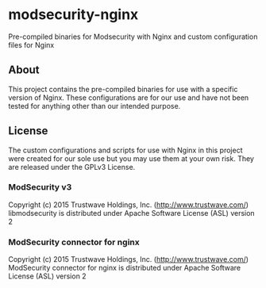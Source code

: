 # modsecurity-nginx
Pre-compiled binaries for Modsecurity with Nginx and custom configuration files for Nginx

## About
This project contains the pre-compiled binaries for use with a specific version of Nginx. These configurations are for our use and have not been tested for anything other than our intended purpose.

## License
The custom configurations and scripts for use with Nginx in this project were created for our sole use but you may use them at your own risk. They are released under the GPLv3 License.

### ModSecurity v3
Copyright (c) 2015 Trustwave Holdings, Inc. (http://www.trustwave.com/)  
libmodsecurity is distributed under Apache Software License (ASL) version 2

### ModSecurity connector for nginx
Copyright (c) 2015 Trustwave Holdings, Inc. (http://www.trustwave.com/)  
ModSecurity connector for nginx is distributed under Apache Software License (ASL) version 2

